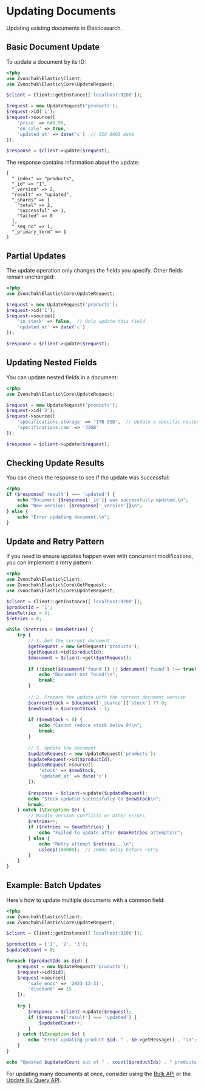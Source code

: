 # Updating Documents

Updating existing documents in Elasticsearch.

## Basic Document Update

To update a document by its ID:

```php
<?php
use Zvonchuk\Elastic\Client;
use Zvonchuk\Elastic\Core\UpdateRequest;

$client = Client::getInstance(['localhost:9200']);

$request = new UpdateRequest('products');
$request->id('1');
$request->source([
    'price' => 649.99,
    'on_sale' => true,
    'updated_at' => date('c')  // ISO 8601 date
]);

$response = $client->update($request);
```

The response contains information about the update:

```
[
  "_index" => "products",
  "_id" => "1",
  "_version" => 2,
  "result" => "updated",
  "_shards" => [
    "total" => 2,
    "successful" => 1,
    "failed" => 0
  ],
  "_seq_no" => 1,
  "_primary_term" => 1
]
```

## Partial Updates

The update operation only changes the fields you specify. Other fields remain unchanged:

```php
<?php
use Zvonchuk\Elastic\Core\UpdateRequest;

$request = new UpdateRequest('products');
$request->id('1');
$request->source([
    'in_stock' => false,  // Only update this field
    'updated_at' => date('c')
]);

$response = $client->update($request);
```

## Updating Nested Fields

You can update nested fields in a document:

```php
<?php
use Zvonchuk\Elastic\Core\UpdateRequest;

$request = new UpdateRequest('products');
$request->id('2');
$request->source([
    'specifications.storage' => '1TB SSD',  // Update a specific nested field
    'specifications.ram' => '32GB'
]);

$response = $client->update($request);
```

## Checking Update Results

You can check the response to see if the update was successful:

```php
<?php
if ($response['result'] === 'updated') {
    echo "Document {$response['_id']} was successfully updated.\n";
    echo "New version: {$response['_version']}\n";
} else {
    echo "Error updating document.\n";
}
```

## Update and Retry Pattern

If you need to ensure updates happen even with concurrent modifications, you can implement a retry pattern:

```php
<?php
use Zvonchuk\Elastic\Client;
use Zvonchuk\Elastic\Core\GetRequest;
use Zvonchuk\Elastic\Core\UpdateRequest;

$client = Client::getInstance(['localhost:9200']);
$productId = '1';
$maxRetries = 3;
$retries = 0;

while ($retries < $maxRetries) {
    try {
        // 1. Get the current document
        $getRequest = new GetRequest('products');
        $getRequest->id($productId);
        $document = $client->get($getRequest);
        
        if (!isset($document['found']) || $document['found'] !== true) {
            echo "Document not found!\n";
            break;
        }
        
        // 2. Prepare the update with the current document version
        $currentStock = $document['_source']['stock'] ?? 0;
        $newStock = $currentStock - 1;
        
        if ($newStock < 0) {
            echo "Cannot reduce stock below 0!\n";
            break;
        }
        
        // 3. Update the document
        $updateRequest = new UpdateRequest('products');
        $updateRequest->id($productId);
        $updateRequest->source([
            'stock' => $newStock,
            'updated_at' => date('c')
        ]);
        
        $response = $client->update($updateRequest);
        echo "Stock updated successfully to $newStock\n";
        break;
    } catch (\Exception $e) {
        // Handle version conflicts or other errors
        $retries++;
        if ($retries >= $maxRetries) {
            echo "Failed to update after $maxRetries attempts\n";
        } else {
            echo "Retry attempt $retries...\n";
            usleep(100000);  // 100ms delay before retry
        }
    }
}
```

## Example: Batch Updates

Here's how to update multiple documents with a common field:

```php
<?php
use Zvonchuk\Elastic\Client;
use Zvonchuk\Elastic\Core\UpdateRequest;

$client = Client::getInstance(['localhost:9200']);

$productIds = ['1', '2', '3'];
$updatedCount = 0;

foreach ($productIds as $id) {
    $request = new UpdateRequest('products');
    $request->id($id);
    $request->source([
        'sale_ends' => '2023-12-31',
        'discount' => 15
    ]);
    
    try {
        $response = $client->update($request);
        if ($response['result'] === 'updated') {
            $updatedCount++;
        }
    } catch (\Exception $e) {
        echo "Error updating product $id: " . $e->getMessage() . "\n";
    }
}

echo "Updated $updatedCount out of " . count($productIds) . " products.";
```

For updating many documents at once, consider using the [Bulk API](bulk.html) or the [Update By Query API](https://www.elastic.co/guide/en/elasticsearch/reference/current/docs-update-by-query.html).
